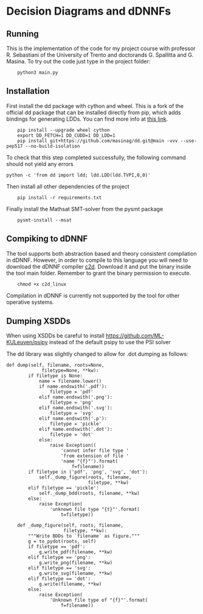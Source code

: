 # Decision Diagrams and dDNNFs

## Running

This is the implementation of the code for my project course with professor R. Sebastiani of the University of Trento and doctorands G. Spallitta and G. Masina. 
To try out the code just type in the project folder:

```
    python3 main.py
```

## Installation

First install the dd package with cython and wheel. This is a fork of the official dd package that can be installed directly from pip, which adds bindings for generating LDDs. You can find more info at [this link](https://github.com/masinag/dd).

```
    pip install --upgrade wheel cython
    export DD_FETCH=1 DD_CUDD=1 DD_LDD=1
    pip install git+https://github.com/masinag/dd.git@main -vvv --use-pep517 --no-build-isolation
```

To check that this step completed successfully, the following command should not yield any errors

```
python -c 'from dd import ldd; ldd.LDD(ldd.TVPI,0,0)'
```

Then install all other dependencies of the project

```
    pip install -r requirements.txt
```

Finally install the Mathsat SMT-solver from the pysmt package

```
    pysmt-install --msat
```

## Compiking to dDNNF

The tool supports both abstraction based and theory consistent compilation in dDNNF. However, in order to compile to this language you will need to download the dDNNF compiler [c2d](http://reasoning.cs.ucla.edu/c2d/). Download it and put the binary inside the tool main folder. Remember to grant the binary permission to execute.

```
    chmod +x c2d_linux
```

Compilation in dDNNF is currently not supported by the tool for other operative systems.


## Dumping XSDDs

When using XSDDs be careful to install https://github.com/ML-KULeuven/psipy instead of the default psipy to use the PSI solver

The dd library was slightly changed to allow for .dot dumping as follows:

```
def dump(self, filename, roots=None,
             filetype=None, **kw):
        if filetype is None:
            name = filename.lower()
            if name.endswith('.pdf'):
                filetype = 'pdf'
            elif name.endswith('.png'):
                filetype = 'png'
            elif name.endswith('.svg'):
                filetype = 'svg'
            elif name.endswith('.p'):
                filetype = 'pickle'
            elif name.endswith('.dot'):
                filetype = 'dot'
            else:
                raise Exception((
                    'cannot infer file type '
                    'from extension of file '
                    'name "{f}"').format(
                        f=filename))
        if filetype in ('pdf', 'png', 'svg', 'dot'):
            self._dump_figure(roots, filename,
                              filetype, **kw)
        elif filetype == 'pickle':
            self._dump_bdd(roots, filename, **kw)
        else:
            raise Exception(
                'unknown file type "{t}"'.format(
                    t=filetype))

    def _dump_figure(self, roots, filename,
                     filetype, **kw):
        """Write BDDs to `filename` as figure."""
        g = to_pydot(roots, self)
        if filetype == 'pdf':
            g.write_pdf(filename, **kw)
        elif filetype == 'png':
            g.write_png(filename, **kw)
        elif filetype == 'svg':
            g.write_svg(filename, **kw)
        elif filetype == 'dot':
            g.write(filename, **kw)
        else:
            raise Exception(
                'Unknown file type of "{f}"'.format(
                    f=filename))
```